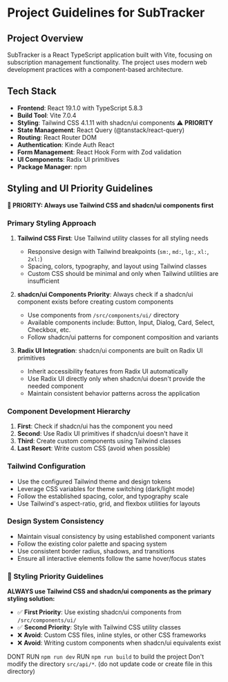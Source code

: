 # Project Guidelines for SubTracker

## Project Overview

SubTracker is a React TypeScript application built with Vite, focusing on subscription management functionality.
The project uses modern web development practices with a component-based architecture.

## Tech Stack

- **Frontend**: React 19.1.0 with TypeScript 5.8.3
- **Build Tool**: Vite 7.0.4
- **Styling**: Tailwind CSS 4.1.11 with shadcn/ui components ⚠️ **PRIORITY**
- **State Management**: React Query (@tanstack/react-query)
- **Routing**: React Router DOM
- **Authentication**: Kinde Auth React
- **Form Management**: React Hook Form with Zod validation
- **UI Components**: Radix UI primitives
- **Package Manager**: npm

## Styling and UI Priority Guidelines

**🎯 PRIORITY: Always use Tailwind CSS and shadcn/ui components first**

### Primary Styling Approach

1. **Tailwind CSS First**: Use Tailwind utility classes for all styling needs
    - Responsive design with Tailwind breakpoints (`sm:`, `md:`, `lg:`, `xl:`, `2xl:`)
    - Spacing, colors, typography, and layout using Tailwind classes
    - Custom CSS should be minimal and only when Tailwind utilities are insufficient

2. **shadcn/ui Components Priority**: Always check if a shadcn/ui component exists before creating custom components
    - Use components from `/src/components/ui/` directory
    - Available components include: Button, Input, Dialog, Card, Select, Checkbox, etc.
    - Follow shadcn/ui patterns for component composition and variants

3. **Radix UI Integration**: shadcn/ui components are built on Radix UI primitives
    - Inherit accessibility features from Radix UI automatically
    - Use Radix UI directly only when shadcn/ui doesn't provide the needed component
    - Maintain consistent behavior patterns across the application

### Component Development Hierarchy

1. **First**: Check if shadcn/ui has the component you need
2. **Second**: Use Radix UI primitives if shadcn/ui doesn't have it
3. **Third**: Create custom components using Tailwind classes
4. **Last Resort**: Write custom CSS (avoid when possible)

### Tailwind Configuration

- Use the configured Tailwind theme and design tokens
- Leverage CSS variables for theme switching (dark/light mode)
- Follow the established spacing, color, and typography scale
- Use Tailwind's aspect-ratio, grid, and flexbox utilities for layouts

### Design System Consistency

- Maintain visual consistency by using established component variants
- Follow the existing color palette and spacing system
- Use consistent border radius, shadows, and transitions
- Ensure all interactive elements follow the same hover/focus states

### 🎨 Styling Priority Guidelines

**ALWAYS use Tailwind CSS and shadcn/ui components as the primary styling solution:**

- ✅ **First Priority**: Use existing shadcn/ui components from `/src/components/ui/`
- ✅ **Second Priority**: Style with Tailwind CSS utility classes
- ❌ **Avoid**: Custom CSS files, inline styles, or other CSS frameworks
- ❌ **Avoid**: Writing custom components when shadcn/ui equivalents exist

DONT RUN `npm run dev`
RUN `npm run build` to build the project
Don't modify the directory `src/api/*`. (do not update code or create file in this directory)